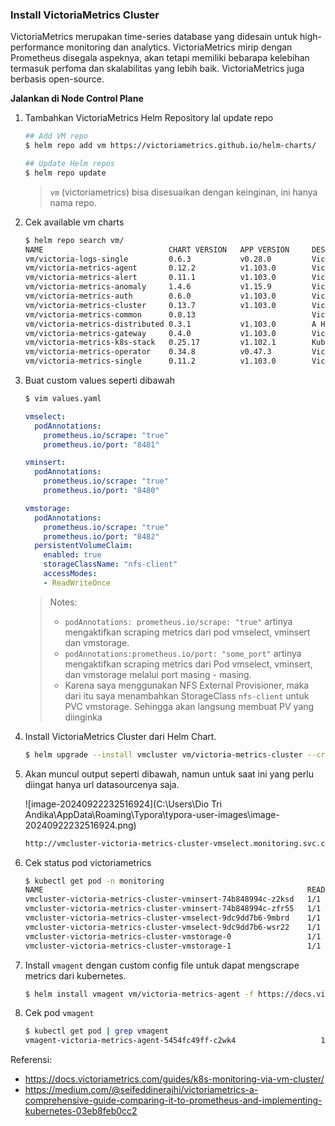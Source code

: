 ### Install VictoriaMetrics Cluster

VictoriaMetrics merupakan time-series database yang didesain untuk high-performance monitoring dan analytics. VictoriaMetrics mirip dengan Prometheus disegala aspeknya, akan tetapi memiliki bebarapa kelebihan termasuk perfoma dan skalabilitas yang lebih baik. VictoriaMetrics juga berbasis open-source.

**Jalankan di Node Control Plane**

1. Tambahkan VictoriaMetrics Helm Repository lal update repo

   ```bash
   ## Add VM repo
   $ helm repo add vm https://victoriametrics.github.io/helm-charts/
   
   ## Update Helm repos
   $ helm repo update
   ```

   > `vm` (victoriametrics) bisa disesuaikan dengan keinginan, ini hanya nama repo.

2. Cek available vm charts

   ```bash
   $ helm repo search vm/
   NAME                            CHART VERSION   APP VERSION     DESCRIPTION 
   vm/victoria-logs-single         0.6.3           v0.28.0         Victoria Logs Single version - high-performance...
   vm/victoria-metrics-agent       0.12.2          v1.103.0        Victoria Metrics Agent - collects metrics from ...
   vm/victoria-metrics-alert       0.11.1          v1.103.0        Victoria Metrics Alert - executes a list of giv...
   vm/victoria-metrics-anomaly     1.4.6           v1.15.9         Victoria Metrics Anomaly Detection - a service ...
   vm/victoria-metrics-auth        0.6.0           v1.103.0        Victoria Metrics Auth - is a simple auth proxy ...
   vm/victoria-metrics-cluster     0.13.7          v1.103.0        Victoria Metrics Cluster version - high-perform...
   vm/victoria-metrics-common      0.0.13                          Victoria Metrics Common - contains shared templ...
   vm/victoria-metrics-distributed 0.3.1           v1.103.0        A Helm chart for Running VMCluster on Multiple ...
   vm/victoria-metrics-gateway     0.4.0           v1.103.0        Victoria Metrics Gateway - Auth & Rate-Limittin...
   vm/victoria-metrics-k8s-stack   0.25.17         v1.102.1        Kubernetes monitoring on VictoriaMetrics stack....
   vm/victoria-metrics-operator    0.34.8          v0.47.3         Victoria Metrics Operator                         
   vm/victoria-metrics-single      0.11.2          v1.103.0        Victoria Metrics Single version - high-performa...
   ```

3. Buat custom values seperti dibawah

   ```bash
   $ vim values.yaml
   ```

   ```yaml
   vmselect:
     podAnnotations:
       prometheus.io/scrape: "true"
       prometheus.io/port: "8481"
   
   vminsert:
     podAnnotations:
       prometheus.io/scrape: "true"
       prometheus.io/port: "8480"
   
   vmstorage:
     podAnnotations:
       prometheus.io/scrape: "true"
       prometheus.io/port: "8482"
     persistentVolumeClaim:
       enabled: true
       storageClassName: "nfs-client"
       accessModes:
       - ReadWriteOnce
   
   ```

   > Notes:
   >
   > - `podAnnotations: prometheus.io/scrape: "true"` artinya mengaktifkan scraping metrics dari pod vmselect, vminsert dan vmstorage.
   > - `podAnnotations:prometheus.io/port: "some_port"` artinya mengaktifkan scraping metrics dari Pod vmselect, vminsert, dan vmstorage melalui port masing - masing.
   > - Karena saya menggunakan NFS External Provisioner, maka dari itu saya menambahkan StorageClass `nfs-client` untuk PVC vmstorage. Sehingga akan langsung membuat PV yang diinginka

4. Install VictoriaMetrics Cluster dari Helm Chart.

   ```bash
   $ helm upgrade --install vmcluster vm/victoria-metrics-cluster --create-namespace -n monitoring --values values.yaml
   ```

5. Akan muncul output seperti dibawah, namun untuk saat ini yang perlu diingat hanya url datasourcenya saja.

   ![image-20240922232516924](C:\Users\Dio Tri Andika\AppData\Roaming\Typora\typora-user-images\image-20240922232516924.png)

   ```bash
   http://vmcluster-victoria-metrics-cluster-vmselect.monitoring.svc.cluster.local:8481/select/0/prometheus/
   ```

6. Cek status pod victoriametrics

   ```bash
   $ kubectl get pod -n monitoring
   NAME                                                           READY   STATUS    RESTARTS   AGE
   vmcluster-victoria-metrics-cluster-vminsert-74b848994c-z2ksd   1/1     Running   0          31m
   vmcluster-victoria-metrics-cluster-vminsert-74b848994c-zfr55   1/1     Running   0          31m
   vmcluster-victoria-metrics-cluster-vmselect-9dc9dd7b6-9mbrd    1/1     Running   0          31m
   vmcluster-victoria-metrics-cluster-vmselect-9dc9dd7b6-wsr22    1/1     Running   0          31m
   vmcluster-victoria-metrics-cluster-vmstorage-0                 1/1     Running   0          31m
   vmcluster-victoria-metrics-cluster-vmstorage-1                 1/1     Running   0          30m
   ```

7. Install `vmagent` dengan custom config file untuk dapat mengscrape metrics dari kubernetes.

   ```bash 
   $ helm install vmagent vm/victoria-metrics-agent -f https://docs.victoriametrics.com/guides/examples/guide-vmcluster-vmagent-values.yaml
   ```

8. Cek pod `vmagent`

   ```bash
   $ kubectl get pod | grep vmagent
   vmagent-victoria-metrics-agent-5454fc49ff-c2wk4                   1/1     Running   0              83s
   ```

Referensi:

- https://docs.victoriametrics.com/guides/k8s-monitoring-via-vm-cluster/
- https://medium.com/@seifeddinerajhi/victoriametrics-a-comprehensive-guide-comparing-it-to-prometheus-and-implementing-kubernetes-03eb8feb0cc2

